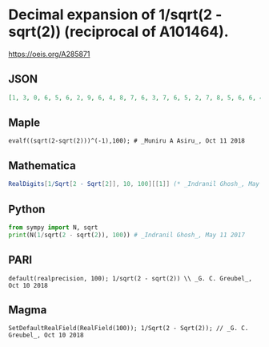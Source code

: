 # Decimal expansion of 1/sqrt\(2 \- sqrt\(2\)\) \(reciprocal of A101464\)\.
https://oeis.org/A285871
## JSON
```JSON
[1, 3, 0, 6, 5, 6, 2, 9, 6, 4, 8, 7, 6, 3, 7, 6, 5, 2, 7, 8, 5, 6, 6, 4, 3, 1, 7, 3, 4, 2, 7, 1, 8, 7, 1, 5, 3, 5, 8, 3, 7, 6, 1, 1, 8, 8, 3, 4, 9, 2, 6, 9, 5, 2, 7, 5, 4, 8, 8, 9, 8, 3, 6, 6, 9, 0, 8, 0, 8, 1, 0, 4, 1, 4, 6, 1, 1, 9, 2, 0, 5, 0, 9, 5, 1, 8, 5, 3, 7, 2, 0, 1, 9, 2, 6, 2, 8, 1, 4]
```
## Maple
```Maple
evalf((sqrt(2-sqrt(2)))^(-1),100); # _Muniru A Asiru_, Oct 11 2018
```
## Mathematica
```Mathematica
RealDigits[1/Sqrt[2 - Sqrt[2]], 10, 100][[1]] (* _Indranil Ghosh_, May 11 2017 *)
```
## Python
```Python
from sympy import N, sqrt
print(N(1/sqrt(2 - sqrt(2)), 100)) # _Indranil Ghosh_, May 11 2017
```
## PARI
```PARI
default(realprecision, 100); 1/sqrt(2 - sqrt(2)) \\ _G. C. Greubel_, Oct 10 2018
```
## Magma
```Magma
SetDefaultRealField(RealField(100)); 1/Sqrt(2 - Sqrt(2)); // _G. C. Greubel_, Oct 10 2018
```
